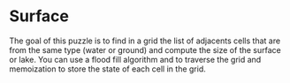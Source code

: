 # Surface

The goal of this puzzle is to find in a grid the list of adjacents cells that are from the same type (water or ground) and compute the size of the surface or lake. You can use a flood fill algorithm and to traverse the grid and memoization to store the state of each cell in the grid.
